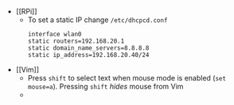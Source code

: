- [[RPi]]
	- To set a static IP change `/etc/dhcpcd.conf`
	  ```
	  interface wlan0
	  static routers=192.168.20.1
	  static domain_name_servers=8.8.8.8
	  static ip_address=192.168.20.40/24
	  ```
- [[Vim]]
	- Press `shift` to select text when mouse mode is enabled (`set mouse=a`). Pressing `shift` *hides* mouse from Vim
	-